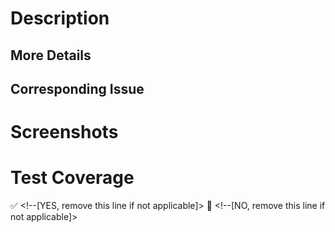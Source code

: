 <!--[
  Thank you for contributing! Please use this pull request (PR) template.

  Contributor Blurb: https://github.com/ifmeorg/ifme/wiki/Contributor-Blurb
  Join Our Slack: https://github.com/ifmeorg/ifme/wiki/Join-Our-Slack

  Need help? Post in the #dev channel on Slack
  Use the "wip" label if this PR is not ready for review
]-->
# Description 

<!--[A few sentences describing your changes]-->

## More Details

<!--[More details on your changes, remove if not applicable]-->

## Corresponding Issue

<!--[Link to GitHub issue related to this PR here, remove if not applicable]-->

# Screenshots

<!--[
  Screenshots (required for user interface work), remove if not applicable
  Create a GIF: https://www.cockos.com/licecap
]-->

# Test Coverage

✅ <!--[YES, remove this line if not applicable]>
🚫 <!--[NO, remove this line if not applicable]>

<!--[Must be YES, if NO explain why]-->
